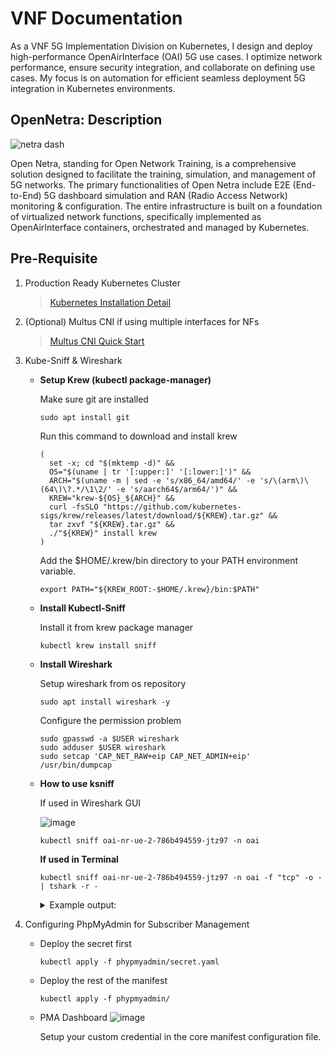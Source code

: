 # VNF Documentation 

As a VNF 5G Implementation Division on Kubernetes, I design and deploy high-performance OpenAirInterface (OAI) 5G use cases. I optimize network performance, ensure security integration, and collaborate on defining use cases. My focus is on automation for efficient seamless deployment 5G integration in Kubernetes environments.

## OpenNetra: Description

![netra dash](https://hackmd.io/_uploads/Bk2avI4ST.jpg)


Open Netra, standing for Open Network Training, is a comprehensive solution designed to facilitate the training, simulation, and management of 5G networks. The primary functionalities of Open Netra include E2E (End-to-End) 5G dashboard simulation and RAN (Radio Access Network) monitoring & configuration. The entire infrastructure is built on a foundation of virtualized network functions, specifically implemented as OpenAirInterface containers, orchestrated and managed by Kubernetes.

## Pre-Requisite

1. Production Ready Kubernetes Cluster

    > [Kubernetes Installation Detail](https://hackmd.io/@openetra/H1alUII_T)

2. (Optional) Multus CNI if using multiple interfaces for NFs
    > [Multus CNI Quick Start](https://github.com/k8snetworkplumbingwg/multus-cni/blob/master/docs/quickstart.md)
4. Kube-Sniff & Wireshark

    * **Setup Krew (kubectl package-manager)**

        Make sure git are installed

        ```=bash
        sudo apt install git 
        ```
        Run this command to download and install krew
        ```=bash
        (
          set -x; cd "$(mktemp -d)" &&
          OS="$(uname | tr '[:upper:]' '[:lower:]')" &&
          ARCH="$(uname -m | sed -e 's/x86_64/amd64/' -e 's/\(arm\)\(64\)\?.*/\1\2/' -e 's/aarch64$/arm64/')" &&
          KREW="krew-${OS}_${ARCH}" &&
          curl -fsSLO "https://github.com/kubernetes-sigs/krew/releases/latest/download/${KREW}.tar.gz" &&
          tar zxvf "${KREW}.tar.gz" &&
          ./"${KREW}" install krew
        )
        ```
        Add the $HOME/.krew/bin directory to your PATH environment variable.
        ```=bash
        export PATH="${KREW_ROOT:-$HOME/.krew}/bin:$PATH"
        ```
    * **Install Kubectl-Sniff**

        Install it from krew package manager

        ```=bah
        kubectl krew install sniff
        ```
    * **Install Wireshark**

        Setup wireshark from os repository

        ```=bash
        sudo apt install wireshark -y
        ```
        Configure the permission problem

        ```=bash
        sudo gpasswd -a $USER wireshark
        sudo adduser $USER wireshark
        sudo setcap 'CAP_NET_RAW+eip CAP_NET_ADMIN+eip' /usr/bin/dumpcap
        ```

    * **How to use ksniff**

        If used in Wireshark GUI

        ![image](https://hackmd.io/_uploads/B1p46OkK6.png)

        ```
        kubectl sniff oai-nr-ue-2-786b494559-jtz97 -n oai
        ```

        **If used in Terminal**

        ```
        kubectl sniff oai-nr-ue-2-786b494559-jtz97 -n oai -f "tcp" -o - | tshark -r -
        ```
        <details> <summary>Example output:</summary>


        ```=output
        INFO[0000] using tcpdump path at: '/home/rafli/.krew/store/sniff/v1.6.2/static-tcpdump'
        INFO[0000] no container specified, taking first container we found in pod.
        INFO[0000] selected container: 'nr-ue'
        INFO[0000] sniffing method: upload static tcpdump
        INFO[0000] sniffing on pod: 'oai-nr-ue-2-786b494559-jtz97' [namespace: 'oai', container: 'nr-ue', filter: 'tcp', interface: 'any']
        INFO[0000] uploading static tcpdump binary from: '/home/rafli/.krew/store/sniff/v1.6.2/static-tcpdump' to: '/tmp/static-tcpdump'
        INFO[0000] uploading file: '/home/rafli/.krew/store/sniff/v1.6.2/static-tcpdump' to '/tmp/static-tcpdump' on container: 'nr-ue'
        INFO[0000] executing command: '[/bin/sh -c test -f /tmp/static-tcpdump]' on container: 'nr-ue', pod: 'oai-nr-ue-2-786b494559-jtz97', namespace: 'oai'
        INFO[0000] command: '[/bin/sh -c test -f /tmp/static-tcpdump]' executing successfully exitCode: '0', stdErr :''
        INFO[0000] file found: ''
        INFO[0000] file was already found on remote pod
        INFO[0000] tcpdump uploaded successfully
        INFO[0000] output file option specified, storing output in: '-'
        INFO[0000] start sniffing on remote container
        INFO[0000] executing command: '[/tmp/static-tcpdump -i any -U -w - tcp]' on container: 'nr-ue', pod: 'oai-nr-ue-2-786b494559-jtz97', namespace: 'oai'
            1   0.000000 10.233.75.62 → 10.233.75.54 TCP 100 44242 → 4043 [PSH, ACK] Seq=1 Ack=1 Win=24091 Len=32 TSval=2131950554 TSecr=1253996121
            2   0.000066 10.233.75.62 → 10.233.75.54 TCP 64376 44242 → 4043 [PSH, ACK] Seq=33 Ack=1 Win=24091 Len=64308 TSval=2131950554 TSecr=1253996121
            3   0.000100 10.233.75.54 → 10.233.75.62 TCP 68 4043 → 44242 [ACK] Seq=1 Ack=64341 Win=16287 Len=0 TSval=1253996122 TSecr=2131950554
        ```
        </details>

4. Configuring PhpMyAdmin for Subscriber Management
    * Deploy the secret first
    
        ```
        kubectl apply -f phypmyadmin/secret.yaml
        ```
    * Deploy the rest of the manifest
    
        ```
        kubectl apply -f phypmyadmin/
        ```
    * PMA Dashboard
    ![image](https://hackmd.io/_uploads/Syx8WFkYa.png)

        Setup your custom credential in the core manifest configuration file.

